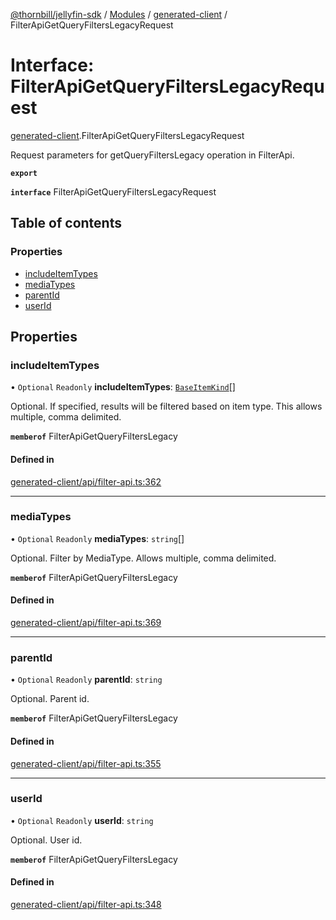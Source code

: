 [@thornbill/jellyfin-sdk](../README.md) / [Modules](../modules.md) / [generated-client](../modules/generated_client.md) / FilterApiGetQueryFiltersLegacyRequest

# Interface: FilterApiGetQueryFiltersLegacyRequest

[generated-client](../modules/generated_client.md).FilterApiGetQueryFiltersLegacyRequest

Request parameters for getQueryFiltersLegacy operation in FilterApi.

**`export`**

**`interface`** FilterApiGetQueryFiltersLegacyRequest

## Table of contents

### Properties

- [includeItemTypes](generated_client.FilterApiGetQueryFiltersLegacyRequest.md#includeitemtypes)
- [mediaTypes](generated_client.FilterApiGetQueryFiltersLegacyRequest.md#mediatypes)
- [parentId](generated_client.FilterApiGetQueryFiltersLegacyRequest.md#parentid)
- [userId](generated_client.FilterApiGetQueryFiltersLegacyRequest.md#userid)

## Properties

### includeItemTypes

• `Optional` `Readonly` **includeItemTypes**: [`BaseItemKind`](../enums/generated_client.BaseItemKind.md)[]

Optional. If specified, results will be filtered based on item type. This allows multiple, comma delimited.

**`memberof`** FilterApiGetQueryFiltersLegacy

#### Defined in

[generated-client/api/filter-api.ts:362](https://github.com/jellyfin/jellyfin-sdk-typescript/blob/fa599ae/src/generated-client/api/filter-api.ts#L362)

___

### mediaTypes

• `Optional` `Readonly` **mediaTypes**: `string`[]

Optional. Filter by MediaType. Allows multiple, comma delimited.

**`memberof`** FilterApiGetQueryFiltersLegacy

#### Defined in

[generated-client/api/filter-api.ts:369](https://github.com/jellyfin/jellyfin-sdk-typescript/blob/fa599ae/src/generated-client/api/filter-api.ts#L369)

___

### parentId

• `Optional` `Readonly` **parentId**: `string`

Optional. Parent id.

**`memberof`** FilterApiGetQueryFiltersLegacy

#### Defined in

[generated-client/api/filter-api.ts:355](https://github.com/jellyfin/jellyfin-sdk-typescript/blob/fa599ae/src/generated-client/api/filter-api.ts#L355)

___

### userId

• `Optional` `Readonly` **userId**: `string`

Optional. User id.

**`memberof`** FilterApiGetQueryFiltersLegacy

#### Defined in

[generated-client/api/filter-api.ts:348](https://github.com/jellyfin/jellyfin-sdk-typescript/blob/fa599ae/src/generated-client/api/filter-api.ts#L348)
